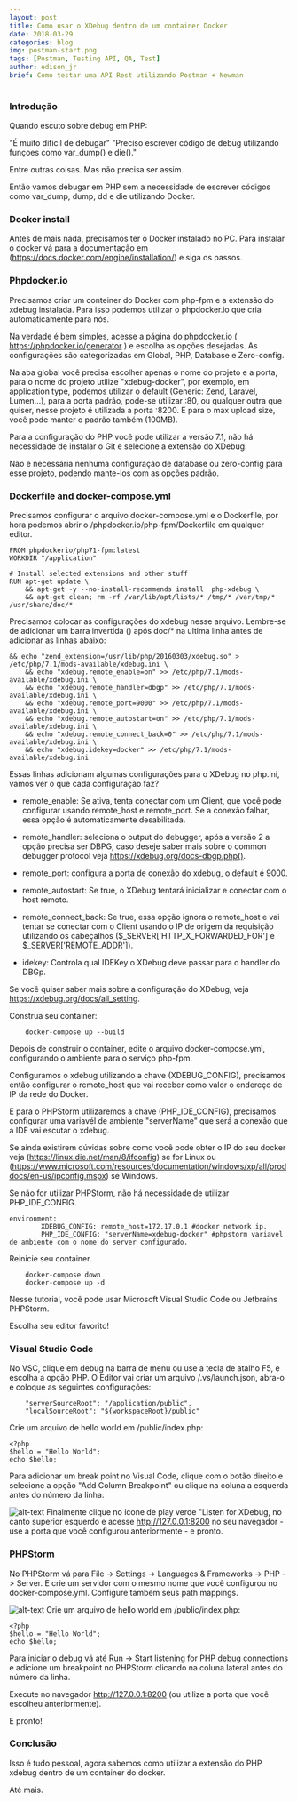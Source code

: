 ```yaml
---
layout: post
title: Como usar o XDebug dentro de um container Docker
date: 2018-03-29
categories: blog
img: postman-start.png
tags: [Postman, Testing API, QA, Test]
author: edison_jr
brief: Como testar uma API Rest utilizando Postman + Newman
---
```


### Introdução

Quando escuto sobre debug em PHP:

"É muito dificil de debugar"
"Preciso escrever código de debug utilizando funçoes como var_dump() e die()."

Entre outras coisas. Mas não precisa ser assim.

Então vamos debugar em PHP sem a necessidade de escrever códigos como var_dump, dump, dd e die utilizando Docker.

### Docker install

Antes de mais nada, precisamos ter o Docker instalado no PC. Para instalar o docker vá para a documentação em (https://docs.docker.com/engine/installation/) e siga os passos.

### Phpdocker.io

Precisamos criar um conteiner do Docker com php-fpm e a extensão do xdebug instalada. Para isso podemos utilizar o phpdocker.io que cria automaticamente para nós.

Na verdade é bem simples, acesse a página do phpdocker.io ( https://phpdocker.io/generator ) e escolha as opções desejadas. As configurações são categorizadas em Global, PHP, Database e Zero-config.

Na aba global você precisa escolher apenas o nome do projeto e a porta, para o nome do projeto utilize "xdebug-docker", por exemplo, em application type, podemos utilizar o default (Generic: Zend, Laravel, Lumen...), para a porta padrão, pode-se utilizar :80, ou qualquer outra que quiser, nesse projeto é utilizada a porta :8200. E para o max upload size, você pode manter o padrão também (100MB).

Para a configuração do PHP você pode utilizar a versão 7.1, não há necessidade de instalar o Git e selecione a extensão do XDebug.

Não é necessária nenhuma configuração de database ou zero-config para esse projeto, podendo mante-los com as opções padrão.

### Dockerfile and docker-compose.yml

Precisamos configurar o arquivo docker-compose.yml e o Dockerfile, por hora podemos abrir o /phpdocker.io/php-fpm/Dockerfile em qualquer editor.

```
FROM phpdockerio/php71-fpm:latest
WORKDIR "/application"

# Install selected extensions and other stuff
RUN apt-get update \
    && apt-get -y --no-install-recommends install  php-xdebug \
    && apt-get clean; rm -rf /var/lib/apt/lists/* /tmp/* /var/tmp/* /usr/share/doc/*
```

Precisamos colocar as configurações do xdebug nesse arquivo. Lembre-se de adicionar um barra invertida (\) após doc/* na ultima linha antes de adicionar as linhas abaixo:

```
&& echo "zend_extension=/usr/lib/php/20160303/xdebug.so" > /etc/php/7.1/mods-available/xdebug.ini \
    && echo "xdebug.remote_enable=on" >> /etc/php/7.1/mods-available/xdebug.ini \
    && echo "xdebug.remote_handler=dbgp" >> /etc/php/7.1/mods-available/xdebug.ini \
    && echo "xdebug.remote_port=9000" >> /etc/php/7.1/mods-available/xdebug.ini \
    && echo "xdebug.remote_autostart=on" >> /etc/php/7.1/mods-available/xdebug.ini \
    && echo "xdebug.remote_connect_back=0" >> /etc/php/7.1/mods-available/xdebug.ini \
    && echo "xdebug.idekey=docker" >> /etc/php/7.1/mods-available/xdebug.ini
```

Essas linhas adicionam algumas configurações para o XDebug no php.ini, vamos ver o que cada configuração faz?

- remote_enable: Se ativa, tenta conectar com um Client, que você pode configurar usando remote_host e remote_port. Se a conexão falhar, essa opção é automaticamente desabilitada.

- remote_handler: seleciona o output do debugger, após a versão 2 a opção precisa ser DBPG, caso deseje saber mais sobre o common debugger protocol veja https://xdebug.org/docs-dbgp.php().

- remote_port: configura a porta de conexão do xdebug, o default é 9000.

- remote_autostart: Se true, o XDebug tentará inicializar e conectar com o host remoto.

- remote_connect_back: Se true, essa opção ignora o remote_host e vai tentar se conectar com o Client usando o IP de origem da requisição utilizando os cabeçalhos ($\_SERVER['HTTP_X_FORWARDED_FOR'] e $\_SERVER['REMOTE_ADDR']).

- idekey: Controla qual IDEKey o XDebug deve passar para o handler do DBGp.

Se você quiser saber mais sobre a configuração do XDebug, veja
https://xdebug.org/docs/all_setting.

Construa seu container:

```
    docker-compose up --build
```

Depois de construir o container, edite o arquivo docker-compose.yml, configurando o ambiente para o serviço php-fpm.

Configuramos o xdebug utilizando a chave (XDEBUG_CONFIG), precisamos então configurar o remote_host que vai receber como valor o endereço de IP da rede do Docker.

E para o PHPStorm utilizaremos a chave (PHP_IDE_CONFIG), precisamos configurar uma variavél de ambiente "serverName" que será a conexão que a IDE vai escutar o xdebug.

Se ainda existirem dúvidas sobre como você pode obter o IP do seu docker veja (https://linux.die.net/man/8/ifconfig) se for Linux ou (https://www.microsoft.com/resources/documentation/windows/xp/all/proddocs/en-us/ipconfig.mspx) se Windows.

Se não for utilizar PHPStorm, não há necessidade de utilizar PHP_IDE_CONFIG.

```
environment:
        XDEBUG_CONFIG: remote_host=172.17.0.1 #docker network ip.
        PHP_IDE_CONFIG: "serverName=xdebug-docker" #phpstorm variavel de ambiente com o nome do server configurado.
```

Reinicie seu container.

```
    docker-compose down
    docker-compose up -d
```

Nesse tutorial, você pode usar Microsoft Visual Studio Code ou Jetbrains PHPStorm.

Escolha seu editor favorito!

### Visual Studio Code

No VSC, clique em debug na barra de menu ou use a tecla de atalho F5, e escolha a opção PHP. O Editor vai criar um arquivo /.vs/launch.json, abra-o e coloque as seguintes configurações:

```
    "serverSourceRoot": "/application/public",
    "localSourceRoot": "${workspaceRoot}/public"
```

Crie um arquivo de hello world em /public/index.php:

```
<?php
$hello = "Hello World";
echo $hello;
```
Para adicionar um break point no Visual Code, clique com o botão direito e selecione a opção "Add Column Breakpoint" ou clique na coluna a esquerda antes do número da linha.


![alt-text]({{site.baseurl}}/assets/img/posts/image_vsc_debug.png)
Finalmente clique no icone de play verde "Listen for XDebug, no canto superior esquerdo e acesse http://127.0.0.1:8200 no seu navegador - use a porta que você configurou anteriormente - e pronto.

### PHPStorm

No PHPStorm vá para File -> Settings -> Languages & Frameworks -> PHP -> Server. E crie um servidor com o mesmo nome que você configurou no docker-compose.yml. Configure também seus path mappings.

![alt-text]({{site.baseurl}}/assets/img/posts/image_phpstorm_server.png)
Crie um arquivo de hello world em /public/index.php:

```
<?php
$hello = "Hello World";
echo $hello;
```

Para iniciar o debug vá até Run -> Start listening for PHP debug connections e adicione um breakpoint no PHPStorm clicando na coluna lateral antes do número da linha.

Execute no navegador http://127.0.0.1:8200 (ou utilize a porta que você escolheu anteriormente).

E pronto!

### Conclusão

Isso é tudo pessoal, agora sabemos como utilizar a extensão do PHP xdebug dentro de um container do docker.

Até mais.
